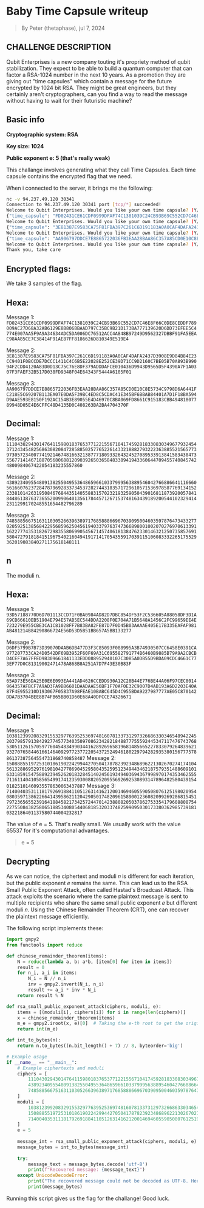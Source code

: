 # Baby Time Capsule writeup
> By Peter (thetaphase), jul 7, 2024

## CHALLENGE DESCRIPTION
Qubit Enterprises is a new company touting it's propriety method of qubit stabilization. They expect to be able to build a quantum computer that can factor a RSA-1024 number in the next 10 years. As a promotion they are giving out "time capsules" which contain a message for the future encrypted by 1024 bit RSA. They might be great engineers, but they certainly aren't cryptographers, can you find a way to read the message without having to wait for their futuristic machine?

## Basic info

**Cryptographic system: RSA**

**Key size: 1024**

**Public exponent e: 5 (that's really weak)**

This challange involves generating what they call Time Capsules. Each time capsule contains the encrypted flag that we need.

When i connected to the server, it brings me the following:

```bash
nc -v 94.237.49.120 30341                                                                                                   
Connection to 94.237.49.120 30341 port [tcp/*] succeeded!
Welcome to Qubit Enterprises. Would you like your own time capsule? (Y/n) y
{"time_capsule": "FD02431CE61CDF0999DFAF74C1381039C24CB93B69C552CD7C46E8F66C0DE8CEDDF789009AC27D68A32AB6129E8B806BBAAD797C35BC9B21D173BA777139620D6DD73EFEE5C4774E007AA5F9A9A34634ADC5DA006DC76512ACC4A848B97249D9562327DBBF91FA5EEAC98AA85CE7C38414F91AE87FF8186626D810349E519E4", "pubkey": ["93D57188770D6D701113CCD71F0BA0984AD82D7DBC854DF53F2C536605A88058DF3D1A69CB66610EB51904E794E57AB5EC544DDA2208F0E704A71B5648A1456C2FC99659EE4E723279E955CBE3CA1C81028FF7B83BA82FE87D7F0D45B03AAAAE405E17B335EAFAF981AB481214B84290866724E56D53D5B51BB657A5BB133277", "5"]}
Welcome to Qubit Enterprises. Would you like your own time capsule? (Y/n) y
{"time_capsule": "3E81387E9583CA75F81FBA397C261C6D191183A0A0CAF4DAFA2437D3908E9D84B84E23CC9401F0BCCDE7DCCC1411C4C6B5E22028E252CE39D71CC9D2160C7BE05B70A893B99094F2CDD4120A83D0D13C75C76E8DF379ADDDAFCE010436D9943D9565D5F4390A7F1A0307F3FAEF32B517D038FD9348F04E64343F5444A6105F01", "pubkey": ["D6DF5799B7B73D39070DAAB6DB477D3F3C85093F088995A3B74930507CC6458E0391CA977207733CA24D0542DF69B3952F60F69A31C695582791774B6460B9885B79A9A2CBCBD4CEF7A67FFED9B309661841133EDD088952940107C3085A0DB55D9BDA09CDC4661C773EF77D0C81319002471478A868B8A251A7D7F43E30B83F", "5"]}
Welcome to Qubit Enterprises. Would you like your own time capsule? (Y/n) y
{"time_capsule": "AA906797DDCE7E8865722036FB3EAA28BAA86C357A85CD0E10C8E5734C9798D6A6441FC218E5C69207B113EA07E0DA5F39BC4ED8C5CDAC41E345BF6BBAB84401A7D1F18BA594D9AAE593E8150F192AC154B3E89055E4D46970C8BA069FD8661C915183CBB49481807789948D05E4E6CFFC48D4135D0C408263BA2BA4704370F", "pubkey": ["65AD73E56DA25E0E6E093EA441AD4626CCEDD930A12C28B44E776BE44A06F97CEC8014964357AFBCF7A9AD3FA9B86601DAADAAE56BF1F70AF0E32C9007D4AB193A6D2203E40A87F4E955210D193067F05837A98FEAE10BABC645D4C955BDA9227987777AE05C870142DDA7B3704BEE8B74FB65BB01D60E68A40DFCCE74326671", "5"]}
Welcome to Qubit Enterprises. Would you like your own time capsule? (Y/n) n
Thank you, take care
```

## Encrypted flags:
We take 3 samples of the flag.

## Hexa:

Message 1: `FD02431CE61CDF0999DFAF74C1381039C24CB93B69C552CD7C46E8F66C0DE8CEDDF789009AC27D68A32AB6129E8B806BBAAD797C35BC9B21D173BA777139620D6DD73EFEE5C4774E007AA5F9A9A34634ADC5DA006DC76512ACC4A848B97249D9562327DBBF91FA5EEAC98AA85CE7C38414F91AE87FF8186626D810349E519E4`

Message 2: `3E81387E9583CA75F81FBA397C261C6D191183A0A0CAF4DAFA2437D3908E9D84B84E23CC9401F0BCCDE7DCCC1411C4C6B5E22028E252CE39D71CC9D2160C7BE05B70A893B99094F2CDD4120A83D0D13C75C76E8DF379ADDDAFCE010436D9943D9565D5F4390A7F1A0307F3FAEF32B517D038FD9348F04E64343F5444A6105F01`

Message 3: `AA906797DDCE7E8865722036FB3EAA28BAA86C357A85CD0E10C8E5734C9798D6A6441FC218E5C69207B113EA07E0DA5F39BC4ED8C5CDAC41E345BF6BBAB84401A7D1F18BA594D9AAE593E8150F192AC154B3E89055E4D46970C8BA069FD8661C915183CBB49481807789948D05E4E6CFFC48D4135D0C408263BA2BA4704370F`

## Decimal:
Message 1: `11104302943014764115980183765377122155671041745928183308303496779324543712434548256863082084728588502577652261433218882793222363885521565773973057234007741921467481663213877718093326432452708953391384158343047355677141467188705680688120903926503658483389419433606447094557408457424800984067422054183235557860`

Message 2: `43892340955480913825504955364865966103379995638895460427668866411166605616607623728478796928337345372827443183571729610571536978587769134152233810142631950846768443514055883157023219325905043901681187392005784184486138763736552009906401356178445712671537481634391892005441023294142311299170248551654482796289`

Message 3: `7485885667516311030526639638971768588866967039095004603597876473433277020592513856842295685962504561940337976374736689800100207027697061339116227774353182672983558069905456714574061813847623301463212507358576915804727918184151967540216049419171417054355917039115106083332265175529362019083840271175618148111`

## n
The moduli n.
## Hexa:
Message 1: `93D57188770D6D701113CCD71F0BA0984AD82D7DBC854DF53F2C536605A88058DF3D1A69CB66610EB51904E794E57AB5EC544DDA2208F0E704A71B5648A1456C2FC99659EE4E723279E955CBE3CA1C81028FF7B83BA82FE87D7F0D45B03AAAAE405E17B335EAFAF981AB481214B84290866724E56D53D5B51BB657A5BB133277`

Message 2: `D6DF5799B7B73D39070DAAB6DB477D3F3C85093F088995A3B74930507CC6458E0391CA977207733CA24D0542DF69B3952F60F69A31C695582791774B6460B9885B79A9A2CBCBD4CEF7A67FFED9B309661841133EDD088952940107C3085A0DB55D9BDA09CDC4661C773EF77D0C81319002471478A868B8A251A7D7F43E30B83F`

Message 3: `65AD73E56DA25E0E6E093EA441AD4626CCEDD930A12C28B44E776BE44A06F97CEC8014964357AFBCF7A9AD3FA9B86601DAADAAE56BF1F70AF0E32C9007D4AB193A6D2203E40A87F4E955210D193067F05837A98FEAE10BABC645D4C955BDA9227987777AE05C870142DDA7B3704BEE8B74FB65BB01D60E68A40DFCCE74326671`

## Decimal:
Message 1: `103812399208329155329776395253697481607813373129732668633034654894224520379857913842927745773403509708623428218488777555924453471174767437685305112615705977604548349903441628926965819681485665227833079264839621932707658446166146409297723772205437252494618022979428293538015677757886137387564554731868740858487`
Message 2: `150888551972531018619022429944270504178782392348689622130267027417410456132886952976198104277869045295804352595123494434621875793514886091016331859154758892394526201832845140245619349403694367998970174353462555711611404105856549917412359300882052095569269253089314789648258043915401825101460935578630063437887`
Message 3: `71400403531118179269188411051263141621200146946055905080761251980209540803597138622664143958621120429050174820961589001236082099269286815451797236565523916418845821734257244701423880820503786275335417960880875422755084382580651885340805440681853203374825990950301733803629857391810322186401137580744004232817`

The value of e = 5. That's really small. We usually work with the value 65537 for it's computational advantages.
> e = 5

## Decrypting
As we can notice, the ciphertext and moduli 𝑛 is different for each iteration, but the public exponent 𝑒 remains the same. This can lead us to the RSA Small Public Exponent Attack, often called Hastad's Broadcast Attack. This attack exploits the scenario where the same plaintext message is sent to multiple recipients who share the same small public exponent 𝑒 but different moduli 𝑛. Using the Chinese Remainder Theorem (CRT), one can recover the plaintext message efficiently.

The following script implements these:

```python
import gmpy2
from functools import reduce

def chinese_remainder_theorem(items):
    N = reduce(lambda a, b: a*b, [item[0] for item in items])
    result = 0
    for n_i, a_i in items:
        N_i = N // n_i
        inv = gmpy2.invert(N_i, n_i)
        result += a_i * inv * N_i
    return result % N

def rsa_small_public_exponent_attack(ciphers, moduli, e):
    items = [(moduli[i], ciphers[i]) for i in range(len(ciphers))]
    x = chinese_remainder_theorem(items)
    m_e = gmpy2.iroot(x, e)[0]  # Taking the e-th root to get the original message
    return int(m_e)

def int_to_bytes(n):
    return n.to_bytes((n.bit_length() + 7) // 8, byteorder='big')

# Example usage
if __name__ == "__main__":
    # Example ciphertexts and moduli
    ciphers = [
        11104302943014764115980183765377122155671041745928183308303496779324543712434548256863082084728588502577652261433218882793222363885521565773973057234007741921467481663213877718093326432452708953391384158343047355677141467188705680688120903926503658483389419433606447094557408457424800984067422054183235557860,
        43892340955480913825504955364865966103379995638895460427668866411166605616607623728478796928337345372827443183571729610571536978587769134152233810142631950846768443514055883157023219325905043901681187392005784184486138763736552009906401356178445712671537481634391892005441023294142311299170248551654482796289,
        7485885667516311030526639638971768588866967039095004603597876473433277020592513856842295685962504561940337976374736689800100207027697061339116227774353182672983558069905456714574061813847623301463212507358576915804727918184151967540216049419171417054355917039115106083332265175529362019083840271175618148111
    ]
    moduli = [
        103812399208329155329776395253697481607813373129732668633034654894224520379857913842927745773403509708623428218488777555924453471174767437685305112615705977604548349903441628926965819681485665227833079264839621932707658446166146409297723772205437252494618022979428293538015677757886137387564554731868740858487,
        150888551972531018619022429944270504178782392348689622130267027417410456132886952976198104277869045295804352595123494434621875793514886091016331859154758892394526201832845140245619349403694367998970174353462555711611404105856549917412359300882052095569269253089314789648258043915401825101460935578630063437887,
        71400403531118179269188411051263141621200146946055905080761251980209540803597138622664143958621120429050174820961589001236082099269286815451797236565523916418845821734257244701423880820503786275335417960880875422755084382580651885340805440681853203374825990950301733803629857391810322186401137580744004232817
    ]
    e = 5
    
    message_int = rsa_small_public_exponent_attack(ciphers, moduli, e)
    message_bytes = int_to_bytes(message_int)
    
    try:
        message_text = message_bytes.decode('utf-8')
        print(f"Recovered message: {message_text}")
    except UnicodeDecodeError:
        print("The recovered message could not be decoded as UTF-8. Here is the raw byte string:")
        print(message_bytes)
```

Running this script gives us the flag for the challange! Good luck.
